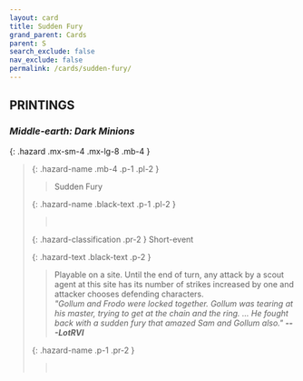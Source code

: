 ```yaml
---
layout: card
title: Sudden Fury
grand_parent: Cards
parent: S
search_exclude: false
nav_exclude: false
permalink: /cards/sudden-fury/
---
```


## PRINTINGS


### _Middle-earth: Dark Minions_

{: .hazard .mx-sm-4 .mx-lg-8 .mb-4 }
> {: .hazard-name .mb-4 .p-1 .pl-2 }
> > <div class="hazard-mp"></div>
> > <div class="card-name">Sudden Fury</div>
>
> {: .hazard-name .black-text .p-1 .pl-2 }
> > &nbsp;
>
> {: .hazard-classification .pr-2 }
> Short-event
>
> {: .hazard-text .black-text .p-2 }
> > Playable on a site. Until the end of turn, any attack by a scout agent at this site has its number of strikes increased by one and attacker chooses defending characters. <br>_"Gollum and Frodo were locked together. Gollum was tearing at his master, trying to get at the chain and the ring. ... He fought back with a sudden fury that amazed Sam and Gollum also."_ ***---LotRVI***  
>
> {: .hazard-name .p-1 .pr-2 }
> > <div class="card-shield"></div>
> > <div class="card-corruption">&nbsp;</div>
